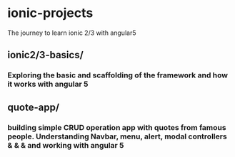 # ionic-projects
The journey to learn ionic 2/3 with angular5

## ionic2/3-basics/ 
### Exploring the basic and scaffolding of the framework and how it works with angular 5

## quote-app/
### building simple CRUD operation app with quotes from famous people. Understanding Navbar, menu, alert, modal controllers & <ion-list> & <ion-card> & <ion-sliding> and working with angular 5
